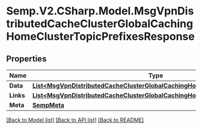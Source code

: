# Semp.V2.CSharp.Model.MsgVpnDistributedCacheClusterGlobalCachingHomeClusterTopicPrefixesResponse
## Properties

Name | Type | Description | Notes
------------ | ------------- | ------------- | -------------
**Data** | [**List&lt;MsgVpnDistributedCacheClusterGlobalCachingHomeClusterTopicPrefix&gt;**](MsgVpnDistributedCacheClusterGlobalCachingHomeClusterTopicPrefix.md) |  | [optional] 
**Links** | [**List&lt;MsgVpnDistributedCacheClusterGlobalCachingHomeClusterTopicPrefixLinks&gt;**](MsgVpnDistributedCacheClusterGlobalCachingHomeClusterTopicPrefixLinks.md) |  | [optional] 
**Meta** | [**SempMeta**](SempMeta.md) |  | 

[[Back to Model list]](../README.md#documentation-for-models) [[Back to API list]](../README.md#documentation-for-api-endpoints) [[Back to README]](../README.md)

